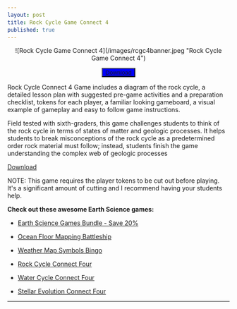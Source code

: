 ```yaml
---
layout: post
title: Rock Cycle Game Connect 4
published: true
---
```


<p align="center">![Rock Cycle Game Connect 4](/images/rcgc4banner.jpeg "Rock Cycle Game Connect 4")</p>

<p align="center"><button style="background-color: blue;" type="button"><a href="https://www.teacherspayteachers.com/Product/Rock-Cycle-Game-Connect-4-3439695">Download</a></button></p>


Rock Cycle Connect 4 Game includes a diagram of the rock cycle, a detailed lesson plan with suggested pre-game activities and a preparation checklist, tokens for each player, a familiar looking gameboard, a visual example of gameplay and easy to follow game instructions.

Field tested with sixth-graders, this game challenges students to think of the rock cycle in terms of states of matter and geologic processes. It helps students to break misconceptions of the rock cycle as a predetermined order rock material must follow; instead, students finish the game understanding the complex web of geologic processes

[Download](https://www.teacherspayteachers.com/Product/Rock-Cycle-Game-Connect-4-3439695 "Download")

NOTE: This game requires the player tokens to be cut out before playing. It's a significant amount of cutting and I recommend having your students help.

**Check out these awesome Earth Science games:**

* [Earth Science Games Bundle - Save 20%](https://www.teacherspayteachers.com/Product/Earth-Science-Games-Bundle-3466497 "Earth Science Games Bundle - Save 20%")

* [Ocean Floor Mapping Battleship](https://www.teacherspayteachers.com/Product/Ocean-Floor-Mapping-Battleship-Game-2502933 "Ocean Floor Mapping Battleship")

* [Weather Map Symbols Bingo](https://www.teacherspayteachers.com/Product/Weather-Map-Symbols-BINGO-Game-1521259 "Weather Map Symbols Bingo")

* [Rock Cycle Connect Four](https://www.teacherspayteachers.com/Product/Rock-Cycle-Game-Connect-4-3439695 "Rock Cycle Connect Four")

* [Water Cycle Connect Four](https://www.teacherspayteachers.com/Product/Water-Cycle-Game-Connect-4-3505515 "Water Cycle Connect Four")

* [Stellar Evolution Connect Four](https://www.teacherspayteachers.com/Product/Stellar-Evolution-Game-Connect-4-3691240 "Stellar Evolution Connect Four")

---
